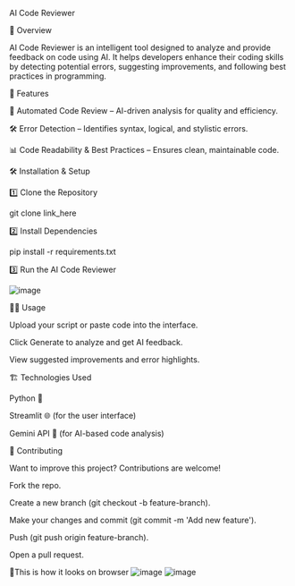 AI Code Reviewer

📌 Overview

AI Code Reviewer is an intelligent tool designed to analyze and provide feedback on code using AI. It helps developers enhance their coding skills by detecting potential errors, suggesting improvements, and following best practices in programming.

🚀 Features

📝 Automated Code Review – AI-driven analysis for quality and efficiency.

🛠 Error Detection – Identifies syntax, logical, and stylistic errors.

📊 Code Readability & Best Practices – Ensures clean, maintainable code.

🛠 Installation & Setup

1️⃣ Clone the Repository

git clone link_here


2️⃣ Install Dependencies

pip install -r requirements.txt

3️⃣ Run the AI Code Reviewer

![image](https://github.com/user-attachments/assets/4abfffaa-aadb-4b04-b649-1b17c89d9580)


🧑‍💻 Usage

Upload your script or paste code into the interface.

Click Generate to analyze and get AI feedback.

View suggested improvements and error highlights.

🏗️ Technologies Used

Python 🐍

Streamlit 🌐 (for the user interface)

Gemini API 🤖 (for AI-based code analysis)



🤝 Contributing

Want to improve this project? Contributions are welcome!

Fork the repo.

Create a new branch (git checkout -b feature-branch).

Make your changes and commit (git commit -m 'Add new feature').

Push (git push origin feature-branch).

Open a pull request.

🤖This is how it looks on browser
![image](https://github.com/user-attachments/assets/c6a03479-c1e9-4be1-8c72-c33fd91f66f2)
![image](https://github.com/user-attachments/assets/052f690b-8eca-4b90-b601-801a715b57fb)







